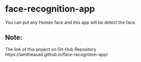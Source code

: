 # face-recognition-app

You can put any Human face and this app will be detect the face.

<h2>Note: </h2> The link of this project on Git-Hub Repository https://iamtheasad.github.io/face-recognition-app/
